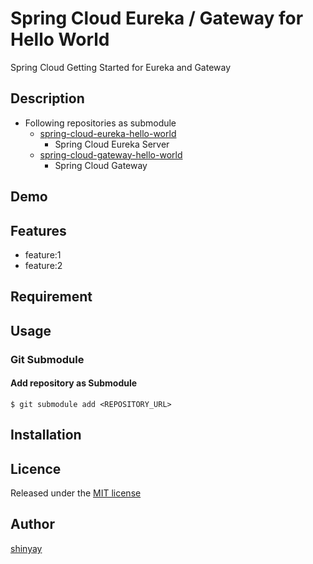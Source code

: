 # Spring Cloud Eureka / Gateway for Hello World

Spring Cloud Getting Started for Eureka and Gateway

## Description

- Following repositories as submodule
  - [spring-cloud-eureka-hello-world](https://github.com/shinyay/spring-cloud-eureka-hello-world)
    - Spring Cloud Eureka Server
  - [spring-cloud-gateway-hello-world](https://github.com/shinyay/spring-cloud-gateway-hello-world)
    - Spring Cloud Gateway

## Demo

## Features

- feature:1
- feature:2

## Requirement

## Usage

### Git Submodule
#### Add repository as Submodule

```
$ git submodule add <REPOSITORY_URL>
```

## Installation

## Licence

Released under the [MIT license](https://gist.githubusercontent.com/shinyay/56e54ee4c0e22db8211e05e70a63247e/raw/34c6fdd50d54aa8e23560c296424aeb61599aa71/LICENSE)

## Author

[shinyay](https://github.com/shinyay)
